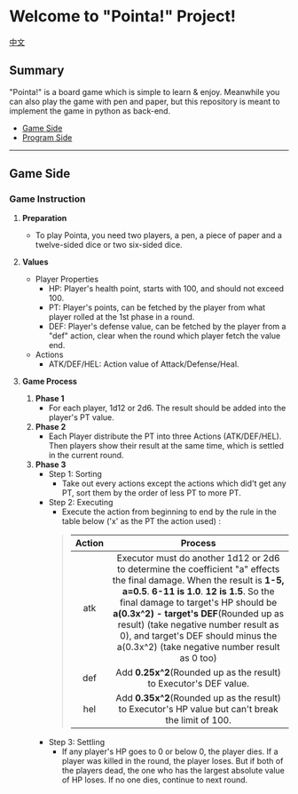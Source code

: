# Welcome to "Pointa!" Project!

[中文](https://github.com/KRedCell/Pointa/blob/master/docs/README_ZH.md)

<h2 id="Summary">Summary</h2>
"Pointa!" is a board game which is simple to learn & enjoy. Meanwhile you can also play the game with pen and paper, but this repository is meant to implement the game in python as back-end.

* [Game Side](#Game)
* [Program Side](#Program)

---

<h2 id="Game">Game Side</h2>

### Game Instruction
1. **Preparation**
    - To play Pointa, you need two players, a pen, a piece of paper and a twelve-sided dice or two six-sided dice.

2. **Values**
    - Player Properties
        - HP: Player's health point, starts with 100, and should not exceed 100.
        - PT: Player's points, can be fetched by the player from what player rolled at the 1st phase in a round.
        - DEF: Player's defense value, can be fetched by the player from a "def" action, clear when the round which player fetch the value end.
    - Actions
        - ATK/DEF/HEL: Action value of Attack/Defense/Heal.

3. **Game Process**
    1. **Phase 1**
        - For each player, 1d12 or 2d6. The result should be added into the player's PT value.
    2. **Phase 2**
        - Each Player distribute the PT into three Actions (ATK/DEF/HEL). Then players show their result at the same time, which is settled in the current round.
    3. **Phase 3**
        - Step 1: Sorting
            - Take out every actions except the actions which did't get any PT, sort them by the order of less PT to more PT.
        - Step 2: Executing
            - Execute the action from beginning to end by the rule in the table below ('x' as the PT the action used) :
            >|Action|Process|
            >|:----:|:----:|
            >|atk|Executor must do another 1d12 or 2d6 to determine the coefficient "a" effects the final damage. When the result is **1-5, a=0.5**. **6-11 is 1.0**. **12 is 1.5**.  So the final damage to target's HP should be **a(0.3x^2) - target's DEF**(Rounded up as result) (take negative number result as 0), and target's DEF should minus the a(0.3x^2) (take negative number result as 0 too) |
            >|def|Add **0.25x^2**(Rounded up as the result) to Executor's DEF value.|
            >|hel|Add **0.35x^2**(Rounded up as the result) to Executor's HP value but can't break the limit of 100.|
        - Step 3: Settling
	        - If any player's HP goes to 0 or below 0, the player dies. If a player was killed in the round, the player loses. But if both of the players dead, the one who has the largest absolute value of HP loses. If no one dies, continue to next round.

